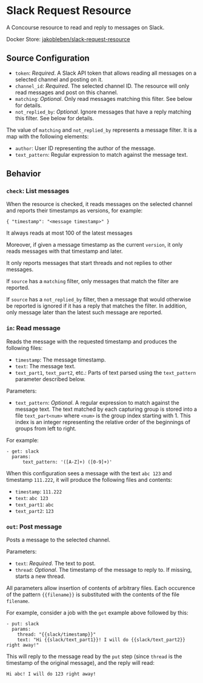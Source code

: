 # Slack Request Resource

A Concourse resource to read and reply to messages on Slack.

Docker Store: [jakobleben/slack-request-resource](https://store.docker.com/community/images/jakobleben/slack-request-resource)

## Source Configuration

- `token`: *Required*. A Slack API token that allows reading all messages on a selected channel and posting on it.
- `channel_id`: *Required*. The selected channel ID. The resource will only read messages and post on this channel.
- `matching`: *Optional*. Only read messages matching this filter. See below for details.
- `not_replied_by`: *Optional*. Ignore messages that have a reply matching this filter. See below for details.

The value of `matching` and `not_replied_by` represents a message filter. It is a map with the following elements:

- `author`: User ID representing the author of the message.
- `text_pattern`: Regular expression to match against the message text.

## Behavior

### `check`: List messages

When the resource is checked, it reads messages on the selected channel and reports their timestamps as versions, for example:

    { "timestamp": "<message timestamp>" }

It always reads at most 100 of the latest messages

Moreover, if given a message timestamp as the current `version`, it only reads messages with that timestamp and later.

It only reports messages that start threads and not replies to other messages.

If `source` has a `matching` filter, only messages that match the filter are reported.

If `source` has a `not_replied_by` filter, then a message that would otherwise be reported is ignored if it has a reply that matches the filter. In addition, only message later than the latest such message are reported.


### `in`: Read message

Reads the message with the requested timestamp and produces the following files:

- `timestamp`: The message timestamp.
- `text`: The message text.
- `text_part1`, `text_part2`, etc.: Parts of text parsed using the `text_pattern` parameter described below.

Parameters:

- `text_pattern`: *Optional*. A regular expression to match against the message text. The text matched by each capturing group is stored into a file `text_part<num>` where `<num>` is the group index starting with 1. This index is an integer representing the relative order of the beginnings of groups from left to right.

For example:

    - get: slack
      params:
          text_pattern: '([A-Z]+) ([0-9]+)'

When this configuration sees a message with the text `abc 123` and timestamp `111.222`, it will produce the following files and contents:

- `timestamp`: `111.222`
- `text`: `abc 123`
- `text_part1`: `abc`
- `text_part2`: `123`


### `out`: Post message

Posts a message to the selected channel.

Parameters:

- `text`: *Required*. The text to post.
- `thread`: *Optional*. The timestamp of the message to reply to. If missing, starts a new thread.

All parameters allow insertion of contents of arbitrary files. Each occurence of the pattern `{{filename}}` is substituted with the contents of the file `filename`.

For example, consider a job with the `get` example above followed by this:

    - put: slack
      params:
        thread: "{{slack/timestamp}}"
        text: "Hi {{slack/text_part1}}! I will do {{slack/text_part2}} right away!"

This will reply to the message read by the `put` step (since `thread` is the timestamp of the original message), and the reply will read:

    Hi abc! I will do 123 right away!
